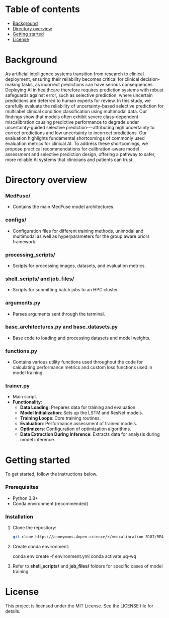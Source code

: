 <!-- # 🩻 Class-Dependent Miscalibration Severely Degrades Selective Prediction in Multimodal Clinical Prediction Models -->


Table of contents
=================

  * [Background](#Background)
  * [Directory overview](#Directory-overview)
  * [Getting started](#Getting-started)
  * [License](#License)


Background
============
As artificial intelligence systems transition from research to clinical deployment, ensuring their reliability becomes critical for clinical decision-making tasks, as incorrect predictions can have serious consequences. 
Deploying AI in healthcare therefore requires prediction systems with robust safeguards against error, such as selective prediction, where uncertain predictions are deferred to human experts for review. 
In this study, we carefully evaluate the reliability of uncertainty-based selective prediction for multilabel clinical condition classification using multimodal data. 
Our findings show that models often exhibit severe class-dependent miscalibration causing predictive performance to degrade under uncertainty-guided selective prediction---attributing high uncertainty to correct predictions and low uncertainty to incorrect predictions. 
Our evaluation highlights fundamental shortcomings of commonly used evaluation metrics for clinical AI. 
To address these shortcomings, we propose practical recommendations for calibration-aware model assessment and selective prediction design, offering a pathway to safer, more reliable AI systems that clinicians and patients can trust.

Directory overview
====================================

### MedFuse/
- Contains the main MedFuse model architectures.

### configs/
- Configuration files for different training methods, unimodal and multimodal as well as hyperparameters for the group aware priors framework.

### processing_scripts/
- Scripts for processing images, datasets, and evaluation metrics.

### shell_scripts/ and job_files/
- Scripts for submitting batch jobs to an HPC cluster.

### arguments.py
- Parses arguments sent through the terminal.

### base_architectures.py and base_datasets.py
- Base code to loading and processing datasets and model weights.

### functions.py
- Contains various utility functions used throughout the code for calculating performance metrics and custom loss functions used in model training.

### trainer.py
- Main script.
- **Functionality**:
  - **Data Loading**: Prepares data for training and evaluation.
  - **Model Initialization**: Sets up the LSTM and ResNet models.
  - **Training Loops**: Core training routines.
  - **Evaluation**: Performance assessment of trained models.
  - **Optimizers**: Configuration of optimization algorithms.
  - **Data Extraction During Inference**: Extracts data for analysis during model inference.

Getting started
====================================

To get started, follow the instructions below.

### Prerequisites

- Python 3.8+
- Conda environment (recommended)

### Installation

1. Clone the repository:
   ```sh
   git clone https://anonymous.4open.science/r/medcalibration-B187/README.md

2. Create conda environment:

    conda env create -f environment.yml
    conda activate uq-wq

3. Refer to **shell_scripts/** and **job_files/** folders for specific cases of model training


License
====================================
This project is licensed under the MIT License. See the LICENSE file for details.